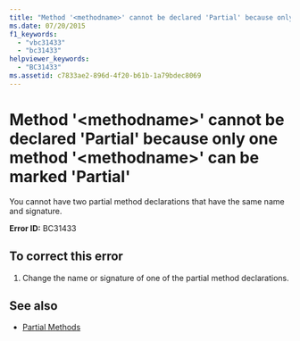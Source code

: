 ```yaml
---
title: "Method '<methodname>' cannot be declared 'Partial' because only one method '<methodname>' can be marked 'Partial'"
ms.date: 07/20/2015
f1_keywords: 
  - "vbc31433"
  - "bc31433"
helpviewer_keywords: 
  - "BC31433"
ms.assetid: c7833ae2-896d-4f20-b61b-1a79bdec8069
---
```

# Method '\<methodname>' cannot be declared 'Partial' because only one method '\<methodname>' can be marked 'Partial'
You cannot have two partial method declarations that have the same name and signature.  
  
 **Error ID:** BC31433  
  
## To correct this error  
  
1. Change the name or signature of one of the partial method declarations.  
  
## See also

- [Partial Methods](../programming-guide/language-features/procedures/partial-methods.md)
